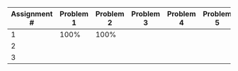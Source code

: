 | Assignment # | Problem 1 | Problem 2 | Problem 3 | Problem 4 | Problem 5 | Problem 6 |
|--------------|-----------|-----------|-----------|-----------|-----------|-----------|
| 1            | 100%      | 100%      |           |           |           |           |
| 2            |           |           |           |           |           |           |
| 3            |           |           |           |           |           |           |
